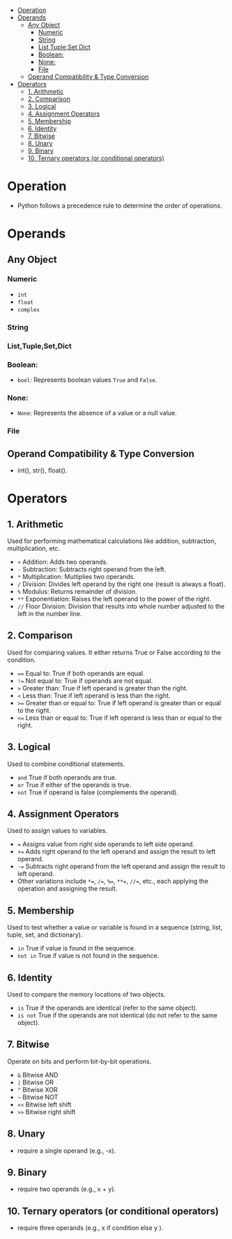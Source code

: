- [Operation](#operation)
- [Operands](#operands)
  - [Any Object](#any-object)
    - [Numeric](#numeric)
    - [String](#string)
    - [List,Tuple,Set,Dict](#listtuplesetdict)
    - [Boolean:](#boolean)
    - [None:](#none)
    - [File](#file)
  - [Operand Compatibility \& Type Conversion](#operand-compatibility--type-conversion)
- [Operators](#operators)
  - [1. Arithmetic](#1-arithmetic)
  - [2. Comparison](#2-comparison)
  - [3. Logical](#3-logical)
  - [4. Assignment Operators](#4-assignment-operators)
  - [5. Membership](#5-membership)
  - [6. Identity](#6-identity)
  - [7. Bitwise](#7-bitwise)
  - [8. Unary](#8-unary)
  - [9. Binary](#9-binary)
  - [10. Ternary operators (or conditional operators)](#10-ternary-operators-or-conditional-operators)

# Operation
- Python follows a precedence rule to determine the order of operations.
# Operands
## Any Object
### Numeric
- `int`
- `float`
- `complex`
### String
### List,Tuple,Set,Dict
### Boolean:
   - `bool`: Represents boolean values `True` and `False`.
### None:
   - `None`: Represents the absence of a value or a null value.

### File
## Operand Compatibility & Type Conversion
- int(), str(), float().


# Operators

## 1. Arithmetic
Used for performing mathematical calculations like addition, subtraction, multiplication, etc.

- `+` Addition: Adds two operands.
- `-` Subtraction: Subtracts right operand from the left.
- `*` Multiplication: Multiplies two operands.
- `/` Division: Divides left operand by the right one (result is always a float).
- `%` Modulus: Returns remainder of division.
- `**` Exponentiation: Raises the left operand to the power of the right.
- `//` Floor Division: Division that results into whole number adjusted to the left in the number line.

## 2. Comparison
Used for comparing values. It either returns True or False according to the condition.

- `==` Equal to: True if both operands are equal.
- `!=` Not equal to: True if operands are not equal.
- `>` Greater than: True if left operand is greater than the right.
- `<` Less than: True if left operand is less than the right.
- `>=` Greater than or equal to: True if left operand is greater than or equal to the right.
- `<=` Less than or equal to: True if left operand is less than or equal to the right.

## 3. Logical
Used to combine conditional statements.

- `and` True if both operands are true.
- `or` True if either of the operands is true.
- `not` True if operand is false (complements the operand).

## 4. Assignment Operators
Used to assign values to variables.

- `=` Assigns value from right side operands to left side operand.
- `+=` Adds right operand to the left operand and assign the result to left operand.
- `-=` Subtracts right operand from the left operand and assign the result to left operand.
- Other variations include `*=`, `/=`, `%=`, `**=`, `//=`, etc., each applying the operation and assigning the result.

## 5. Membership
Used to test whether a value or variable is found in a sequence (string, list, tuple, set, and dictionary).

- `in` True if value is found in the sequence.
- `not in` True if value is not found in the sequence.

## 6. Identity
Used to compare the memory locations of two objects.

- `is` True if the operands are identical (refer to the same object).
- `is not` True if the operands are not identical (do not refer to the same object).

## 7. Bitwise
Operate on bits and perform bit-by-bit operations.

- `&` Bitwise AND
- `|` Bitwise OR
- `^` Bitwise XOR
- `~` Bitwise NOT
- `<<` Bitwise left shift
- `>>` Bitwise right shift

## 8. Unary  
  - require a single operand (e.g.,  -x).
## 9. Binary  
  - require two operands (e.g.,  x + y).
## 10. Ternary operators (or conditional operators) 
  - require three operands (e.g., x if condition else y ).
